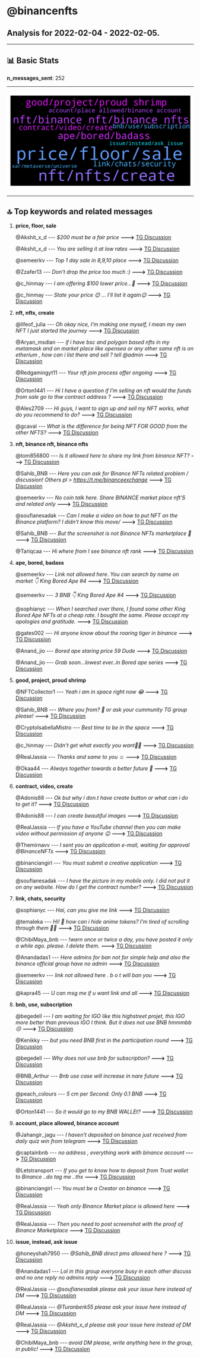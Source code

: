 # **@binancenfts**
 ## Analysis for **2022-02-04** - **2022-02-05**.

---

## 📊 **Basic Stats**

**n_messages_sent**: 252

---
![wordcloud](binancenfts_1Days_wordcloud.png)

---


## 🔝 **Top keywords and related messages**

1. **price, floor, sale**

    @Akshit_x_d --- *$200 must be a fair price* **--->** [TG Discussion](https://t.me/binancenfts/457657)

    @Akshit_x_d --- *You are selling it at low rates* **--->** [TG Discussion](https://t.me/binancenfts/457652)

    @semeerkv --- *Top 1 day sale in 8,9,10 place* **--->** [TG Discussion](https://t.me/binancenfts/458262)

    @Zzafer13 --- *Don't drop the price too much :)* **--->** [TG Discussion](https://t.me/binancenfts/458597)

    @c_hinmay --- *I am offering $100 lower price...🙂* **--->** [TG Discussion](https://t.me/binancenfts/459050)

    @c_hinmay --- *State your price 😊 ... I'll list it again😉* **--->** [TG Discussion](https://t.me/binancenfts/457149)

2. **nft, nfts, create**

    @lifeof_julia --- *Oh okay nice, I’m making one myself, I mean my own NFT I just started the journey* **--->** [TG Discussion](https://t.me/binancenfts/459289)

    @Aryan_msdian --- *if i have bsc and polygon based nfts in my metamask and on market place like opensea or any other same nft is on etherium , how can i list there and sell ? tell @admin* **--->** [TG Discussion](https://t.me/binancenfts/457080)

    @Redgamingyt11 --- *Your nft join process offer ongoing* **--->** [TG Discussion](https://t.me/binancenfts/457162)

    @Orton1441 --- *Hi I have a question if I’m selling an nft would the funds from sale go to thw contract address ?* **--->** [TG Discussion](https://t.me/binancenfts/458663)

    @Ales2709 --- *Hi guys,  I want to sign up and sell my NFT works, what do you recommend to do?* **--->** [TG Discussion](https://t.me/binancenfts/456160)

    @gcaval --- *What is the difference for being NFT FOR GOOD from the other NFTS?* **--->** [TG Discussion](https://t.me/binancenfts/457052)

3. **nft, binance nft, binance nfts**

    @tom856800 --- *Is it allowed here to share my link from binance NFT?* **--->** [TG Discussion](https://t.me/binancenfts/457755)

    @Sahib_BNB --- *Here you can ask for Binance NFTs related problem / discussion! Others pl > https://t.me/binanceexchange* **--->** [TG Discussion](https://t.me/binancenfts/458919)

    @semeerkv --- *No coin talk here. Share BINANCE market place nft’S and related only* **--->** [TG Discussion](https://t.me/binancenfts/459279)

    @soufianesadak --- *Can I make a video on how to put NFT on the Binance platform?  I didn't know this move/* **--->** [TG Discussion](https://t.me/binancenfts/457702)

    @Sahib_BNB --- *But the screenshot is not Binance NFTs marketplace 👀* **--->** [TG Discussion](https://t.me/binancenfts/456135)

    @Tariqcaa --- *Hi where from I see binance nft rank* **--->** [TG Discussion](https://t.me/binancenfts/457123)

4. **ape, bored, badass**

    @semeerkv --- *Link not allowed here. You can search by name on market 👇  King Bored Ape #4* **--->** [TG Discussion](https://t.me/binancenfts/458300)

    @semeerkv --- *3 BNB 👇  King Bored Ape #4* **--->** [TG Discussion](https://t.me/binancenfts/459185)

    @sophianyc --- *When I searched over there, I found some other King Bored Ape NFTs at a cheap rate. I bought the same. Please accept my apologies and gratitude.* **--->** [TG Discussion](https://t.me/binancenfts/458315)

    @gates002 --- *Hi anyone know about the roaring tiger in binance* **--->** [TG Discussion](https://t.me/binancenfts/458491)

    @Anand_jio --- *Bored ape staring price 59 Dude* **--->** [TG Discussion](https://t.me/binancenfts/459129)

    @Anand_jio --- *Grab soon...lowest ever..in Bored ape series* **--->** [TG Discussion](https://t.me/binancenfts/456820)

5. **good, project, proud shrimp**

    @NFTCollector1 --- *Yeah i am in space right now 😂* **--->** [TG Discussion](https://t.me/binancenfts/459220)

    @Sahib_BNB --- *Where you from? 👀 or ask your cummunity TG group please!* **--->** [TG Discussion](https://t.me/binancenfts/458924)

    @CryptoIsabellaMistro --- *Best time to be in the space* **--->** [TG Discussion](https://t.me/binancenfts/459219)

    @c_hinmay --- *Didn't get what exactly you want🤷‍♂️* **--->** [TG Discussion](https://t.me/binancenfts/457163)

    @RealJassia --- *Thanks and same to you ☺️* **--->** [TG Discussion](https://t.me/binancenfts/456120)

    @Okaa44 --- *Always together towards a better future 🥰* **--->** [TG Discussion](https://t.me/binancenfts/456465)

6. **contract, video, create**

    @Adonis88 --- *Ok but why i don.t have create button or what can i do to get it?* **--->** [TG Discussion](https://t.me/binancenfts/457427)

    @Adonis88 --- *I can  create beautiful images* **--->** [TG Discussion](https://t.me/binancenfts/457421)

    @RealJassia --- *If you have a YouTube channel then you can make video without permission of anyone 😉* **--->** [TG Discussion](https://t.me/binancenfts/457723)

    @Themirnavv --- *I sent you an application e-mail, waiting for approval  @BinanceNFTs* **--->** [TG Discussion](https://t.me/binancenfts/458821)

    @binanciangirl --- *You must submit a creative application* **--->** [TG Discussion](https://t.me/binancenfts/457428)

    @soufianesadak --- *I have the picture in my mobile only. I did not put it on any website. How do I get the contract number?* **--->** [TG Discussion](https://t.me/binancenfts/458247)

7. **link, chats, security**

    @sophianyc --- *Hai, can you give me link* **--->** [TG Discussion](https://t.me/binancenfts/458295)

    @temaleka --- *Hi! 👋 how can i hide anime tokens? I'm tired of scrolling through them 😵‍💫* **--->** [TG Discussion](https://t.me/binancenfts/456715)

    @ChibiMaya_bnb --- *!warn once or twice a day, you have posted it only a while ago. please. I delete them.* **--->** [TG Discussion](https://t.me/binancenfts/456186)

    @Anandadas1 --- *Here admins for ban not for simple help and also the binance official group have no admin* **--->** [TG Discussion](https://t.me/binancenfts/458918)

    @semeerkv --- *link not allowed here . b o t  will ban you* **--->** [TG Discussion](https://t.me/binancenfts/457761)

    @kapra45 --- *U can msg me if u want link and all* **--->** [TG Discussion](https://t.me/binancenfts/457542)

8. **bnb, use, subscription**

    @begedell --- *I am waiting for IGO like this highstreet projet, this IGO more better than previous IGO I think. But it does not use BNB hmmmbb 😔* **--->** [TG Discussion](https://t.me/binancenfts/456897)

    @Kenikky --- *but you need BNB first in the participation round* **--->** [TG Discussion](https://t.me/binancenfts/456737)

    @begedell --- *Why does not use bnb for subscription?* **--->** [TG Discussion](https://t.me/binancenfts/456811)

    @BNB_Arthur --- *Bnb use case will increase in nare future* **--->** [TG Discussion](https://t.me/binancenfts/456816)

    @peach_colours --- *5 cm per Second. Only 0.1 BNB* **--->** [TG Discussion](https://t.me/binancenfts/456011)

    @Orton1441 --- *So it would go to my BNB WALLEt?* **--->** [TG Discussion](https://t.me/binancenfts/458665)

9. **account, place allowed, binance account**

    @Jahangir_jagu --- *I haven't deposited on binance just received from daily quiz win from telegram* **--->** [TG Discussion](https://t.me/binancenfts/456137)

    @captainbnb --- *no address ,   everything work with binance account* **--->** [TG Discussion](https://t.me/binancenfts/458664)

    @Letstransport --- *If you get to know how to deposit from Trust wallet to Binance ..do tag me ..thx* **--->** [TG Discussion](https://t.me/binancenfts/457747)

    @binanciangirl --- *You must be a Creator on binance* **--->** [TG Discussion](https://t.me/binancenfts/456166)

    @RealJassia --- *Yeah only Binance Market place is allowed here* **--->** [TG Discussion](https://t.me/binancenfts/456136)

    @RealJassia --- *Then you need to post screenshot with the proof of Binance Marketplace* **--->** [TG Discussion](https://t.me/binancenfts/456140)

10. **issue, instead, ask issue**

    @honeyshah7950 --- *@Sahib_BNB direct pms allowed here ?* **--->** [TG Discussion](https://t.me/binancenfts/458578)

    @Anandadas1 --- *Lol in this group everyone busy in each other discuss and no one reply no admins reply* **--->** [TG Discussion](https://t.me/binancenfts/458923)

    @RealJassia --- *@soufianesadak please ask your issue here instead of DM* **--->** [TG Discussion](https://t.me/binancenfts/458188)

    @RealJassia --- *@Turanberk55 please ask your issue here instead of DM* **--->** [TG Discussion](https://t.me/binancenfts/457949)

    @RealJassia --- *@Akshit_x_d please ask your issue here instead of DM* **--->** [TG Discussion](https://t.me/binancenfts/457638)

    @ChibiMaya_bnb --- *avoid DM please, write anything here in the group, in public!* **--->** [TG Discussion](https://t.me/binancenfts/457264)

